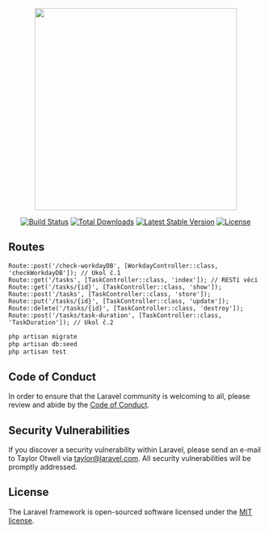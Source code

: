 <p align="center"><a href="https://laravel.com" target="_blank"><img src="https://raw.githubusercontent.com/laravel/art/master/logo-lockup/5%20SVG/2%20CMYK/1%20Full%20Color/laravel-logolockup-cmyk-red.svg" width="400"></a></p>

<p align="center">
<a href="https://travis-ci.org/laravel/framework"><img src="https://travis-ci.org/laravel/framework.svg" alt="Build Status"></a>
<a href="https://packagist.org/packages/laravel/framework"><img src="https://img.shields.io/packagist/dt/laravel/framework" alt="Total Downloads"></a>
<a href="https://packagist.org/packages/laravel/framework"><img src="https://img.shields.io/packagist/v/laravel/framework" alt="Latest Stable Version"></a>
<a href="https://packagist.org/packages/laravel/framework"><img src="https://img.shields.io/packagist/l/laravel/framework" alt="License"></a>
</p>

## Routes
    Route::post('/check-workdayDB', [WorkdayController::class, 'checkWorkdayDB']); // Ukol č.1
    Route::get('/tasks', [TaskController::class, 'index']); // RESTí věci
    Route::get('/tasks/{id}', [TaskController::class, 'show']);
    Route::post('/tasks', [TaskController::class, 'store']);
    Route::put('/tasks/{id}', [TaskController::class, 'update']);
    Route::delete('/tasks/{id}', [TaskController::class, 'destroy']);
    Route::post('/tasks/task-duration', [TaskController::class, 'TaskDuration']); // Ukol č.2
  
```bash
php artisan migrate
php artisan db:seed
php artisan test
```

## Code of Conduct

In order to ensure that the Laravel community is welcoming to all, please review and abide by the [Code of Conduct](https://laravel.com/docs/contributions#code-of-conduct).

## Security Vulnerabilities

If you discover a security vulnerability within Laravel, please send an e-mail to Taylor Otwell via [taylor@laravel.com](mailto:taylor@laravel.com). All security vulnerabilities will be promptly addressed.

## License

The Laravel framework is open-sourced software licensed under the [MIT license](https://opensource.org/licenses/MIT).
